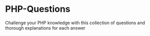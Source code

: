 # PHP-Questions
Challenge your PHP knowledge with this collection of questions and thorough explanations for each answer
